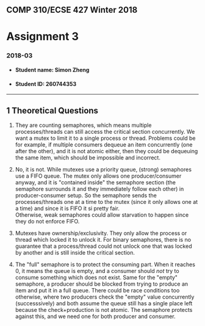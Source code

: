 ## COMP 310/ECSE 427 Winter 2018
# Assignment 3
### 2018-03
- #### Student name: Simon Zheng
- #### Student ID: 260744353

---

## 1 Theoretical Questions

1. They are counting semaphores, which means multiple processes/threads can still access the critical section concurrently. We want a mutex to limit it to a single process or thread. Problems could be for example, if multiple consumers dequeue an item concurrently (one after the other), and it is not atomic either, then they could be dequeuing the same item, which should be impossible and incorrect.

2. No, it is not.
While mutexes use a priority queue, (strong) semaphores use a FIFO queue.
The mutex only allows one producer/consumer anyway, and it is "contained inside" the semaphore section (the semaphore surrounds it and they immediately follow each other) in producer-consumer setup.
So the semaphore sends the processes/threads one at a time to the mutex (since it only allows one at a time) and since it is FIFO it si pretty fair.  
Otherwise, weak semaphores could allow starvation to happen since they do not enforce FIFO.

3. Mutexes have ownership/exclusivity.
They only allow the process or thread which locked it to unlock it.
For binary semaphores, there is no guarantee that a process/thread could not unlock one that was locked by another and is still inside the critical section.

4. The "full" semaphore is to protect the consuming part.
When it reaches 0, it means the queue is empty, and a consumer should *not* try to consume something which does not exist.
Same for the "empty" semaphore, a producer should be blocked from trying to produce an item and put it in a full queue.
There could be race conditions too otherwise, where two producers check the "empty" value concurrently (successsively) and both assume the queue still has a single place left because the check+production is not atomic.
The semaphore protects against this, and we need one for both producer and consumer.
